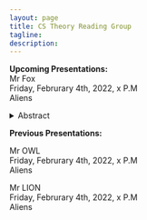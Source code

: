 ```yaml
---
layout: page
title: CS Theory Reading Group 
tagline: 
description: 
---
```

**Upcoming Presentations:**  
Mr Fox  
Friday, Februrary 4th, 2022, x P.M   
Aliens
<details>
  <summary>Abstract</summary>
  Hmm are you sure?! 
</details>

**Previous Presentations:** 

Mr OWL   
Friday, Februrary 4th, 2022, x P.M   
Aliens 

Mr LION      
Friday, Februrary 4th, 2022, x P.M   
Aliens  

